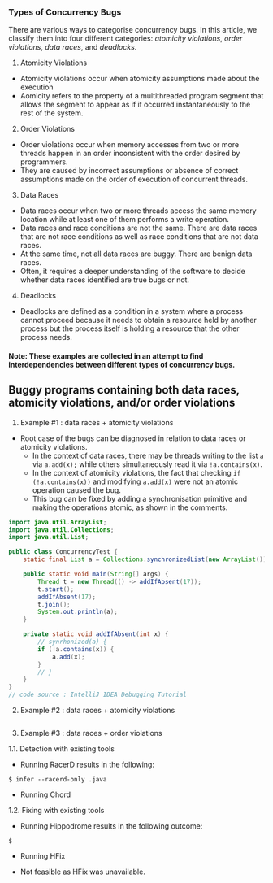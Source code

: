 ### Types of Concurrency Bugs

There are various ways to categorise concurrency bugs. In this article, we classify them into four different categories: _atomicity violations_, _order violations_, _data races_, and _deadlocks_.

1. Atomicity Violations
- Atomicity violations occur when atomicity assumptions made about the execution 
- Aomicity refers to the property of a multithreaded program segment that allows the segment to appear as if it occurred instantaneously to the rest of the system.
<!-- [[1]](#1) -->

2. Order Violations
- Order violations occur when memory accesses from two or more threads happen in an order inconsistent with the order desired by programmers.
- They are caused by incorrect assumptions or absence of correct assumptions made on the order of execution of concurrent threads.

3. Data Races
- Data races occur when two or more threads access the same memory location while at least one of them performs a write operation.
- Data races and race conditions are not the same. There are data races that are not race conditions as well as race conditions that are not data races.
- At the same time, not all data races are buggy. There are benign data races.
- Often, it requires a deeper understanding of the software to decide whether data races identified are true bugs or not.

4. Deadlocks
- Deadlocks are defined as a condition in a system where a process cannot proceed because it needs to obtain a resource held by another process but the process itself is holding a resource that the other process needs.


#### Note: These examples are collected in an attempt to find interdependencies between different types of concurrency bugs.


## Buggy programs containing both data races, atomicity violations, and/or order violations

1. Example #1 : data races + atomicity violations

- Root case of the bugs can be diagnosed in relation to data races or atomicity violations.
    + In the context of data races, there may be threads writing to the list `a` via `a.add(x);` while others simultaneously read it via `!a.contains(x)`.
    + In the context of atomicity violations, the fact that checking `if (!a.contains(x))` and modifying `a.add(x)` were not an atomic operation caused the bug.
    + This bug can be fixed by adding a synchronisation primitive and making the operations atomic, as shown in the comments.

```java
import java.util.ArrayList;
import java.util.Collections;
import java.util.List;

public class ConcurrencyTest {
    static final List a = Collections.synchronizedList(new ArrayList());

    public static void main(String[] args) {
        Thread t = new Thread(() -> addIfAbsent(17));
        t.start();
        addIfAbsent(17);
        t.join();
        System.out.println(a);
    }

    private static void addIfAbsent(int x) {
        // synrhonized(a) {
        if (!a.contains(x)) {
            a.add(x);
        }
        // }
    }
}
// code source : IntelliJ IDEA Debugging Tutorial
```

2. Example #2 : data races + atomicity violations


```java


```


3. Example #3 : data races + order violations






1.1. Detection with existing tools

- Running RacerD results in the following:

```console
$ infer --racerd-only .java

```

- Running Chord


1.2. Fixing with existing tools

- Running Hippodrome results in the following outcome:
```console
$ 
```

- Running HFix
+ Not feasible as HFix was unavailable.




<!-- ### References
<a id="1">[1]</a> 
 -->
